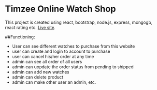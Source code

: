 # Timzee Online Watch Shop

This project is created using react, bootstrap, node.js, express, mongogb, react rating etc. [Live site](https://timzee-watch-shop.firebaseapp.com/).

##Functioning:
* User can see different watches to purchase from this website
* user can create and login to account to purchase
* user can cancel his/her order at any time
* admin can see all order of all users
* admin can uopdate the order status from pending to shipped
* admin can add new watches
* admin can delete product
* admin can make other user an admin, etc.


